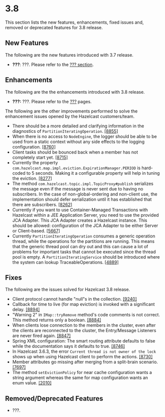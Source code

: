 
# 3.8

This section lists the new features, enhancements, fixed issues and, removed or deprecated features for 3.8 release.

## New Features

The following are the new features introduced with 3.7 release.

- **???**: ???. Please refer to the <a href="http://docs.hazelcast.org/docs/3.8/manual/html-single/index.html#???" target="_blank">??? section</a>.


## Enhancements


The following are the the enhancements introduced with 3.8 release.

- **???:** ???. Please refer to the [???](???) pages.

The following are the other improvements performed to solve the enhancement issues opened by the Hazelcast customers/team.

- There should be a more detailed and clarifying information in the diagnostics of `PartitionIteratingOperation`. <a href="https://github.com/hazelcast/hazelcast/issues/8855" target="_blank">[8855]</a>
- When there is no access to `NodeEngine`, the logger should be able to be used from a static context without any side effects to the logging configuration. <a href="https://github.com/hazelcast/hazelcast/issues/8760" target="_blank">[8760]</a>
- Client tasks should be bounced back when a member has not completely start yet. <a href="https://github.com/hazelcast/hazelcast/issues/8715" target="_blank">[8715]</a>
- Currently the property `com.hazelcast.map.impl.eviction.ExpirationManager.PERIOD` is hard-coded to 5 seconds. Making it a configurable property will help in tuning the eviction. <a href="https://github.com/hazelcast/hazelcast/issues/8277" target="_blank">[8277]</a>
- The method `com.hazelcast.topic.impl.TopicProxy#publish` serializes the message even if the message is never sent due to having no subscribers. In the case of non-global-ordering and non-client use, the implementation should defer serialization until it has established that there are subscribers. <a href="https://github.com/hazelcast/hazelcast/issues/8262" target="_blank">[8262]</a>
- Currently if you want to use Container-Managed Transactions with Hazelcast within a JEE Application Server, you need to use the provided JCA Adapter. This JCA Adapter creates a Hazelcast instance. This should be allowed: configuration of the JCA Adapter to be either Server or Client-based. <a href="https://github.com/hazelcast/hazelcast/issues/5667" target="_blank">[5667]</a>
- Currently `PartitionIteratingOperation` consumes a generic operation thread, while the operations for the partitions are running. This means that the generic thread pool can dry out and this can cause a lot of problems for important tasks that cannot be executed since the thread pool is empty. A `PartitionIteratingService` should be introduced where the system can lookup TraceableOperations. <a href="https://github.com/hazelcast/hazelcast/issues/4889" target="_blank">[4889]</a>



## Fixes

The following are the issues solved for Hazelcast 3.8 release.

- Client protocol cannot handle "null"s in the collection. <a href="https://github.com/hazelcast/hazelcast/issues/9240" target="_blank">[9240]</a>
- Callback for time to live (for map eviction) is invoked with a significant delay. <a href="https://github.com/hazelcast/hazelcast/issues/8894" target="_blank">[8894]</a>
- "Warning 2" in `IMap::tryRemove` method's code comments is not correct. This method returns only a boolean. <a href="https://github.com/hazelcast/hazelcast/issues/8884" target="_blank">[8884]</a>
- When clients lose connection to the members in the cluster, even after the clients are reconnected to the cluster, the Entry/Message Listeners are never fired again. <a href="https://github.com/hazelcast/hazelcast/issues/8847" target="_blank">[8847]</a>
- Spring XML configuration: The smart routing attribute defaults to false while the documentation says it defaults to true. <a href="https://github.com/hazelcast/hazelcast/issues/8746" target="_blank">[8746]</a>
- In Hazelcast 3.6.3, the error `Current thread is not owner of the lock` shows up when using Hazelcast client to perform the actions. <a href="https://github.com/hazelcast/hazelcast/issues/8730" target="_blank">[8730]</a>
- Member attributes go missing after merging from a split-brain scenario. <a href="https://github.com/hazelcast/hazelcast/issues/7697" target="_blank">[7697]</a>
- The method `setEvictionPolicy` for near cache configuration wants a string argument whereas the same for map configuration wants an enum value. <a href="https://github.com/hazelcast/hazelcast/issues/2010" target="_blank">[2010]</a>


## Removed/Deprecated Features

- ???.

